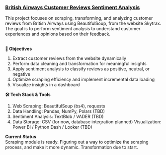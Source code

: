 <h3><u> British Airways Customer Reviews Sentiment Analysis </u></h3>
This project focuses on scraping, transforming, and analyzing customer reviews from British Airways using BeautifulSoup, from the website Skytrax. 
The goal is to perform sentiment analysis to understand customer experiences and opinions based on their feedback.<br><br>

<p>
<b>🎯 Objectives</b>
  
1. Extract customer reviews from the website dynamically
2. Perform data cleaning and transformation for meaningful insights
3. Apply sentiment analysis to classify reviews as positive, neutral, or negative
4. Optimize scraping efficiency and implement incremental data loading
5. Visualize insights in a dashboard
</p>

**🛠️ Tech Stack & Tools**
1. Web Scraping: BeautifulSoup (bs4), requests
2. Data Handling: Pandas, NumPy, Polars (TBD)
3. Sentiment Analysis: TextBlob / VADER (TBD)
4. Data Storage: CSV (for now, database integration planned)
Visualization: Power BI / Python Dash / Looker (TBD)

**Current Status**<br>
Scraping module is ready. Figuring out a way to optimize the scraping process, and make it more dynamic. Transformation due to start. 
